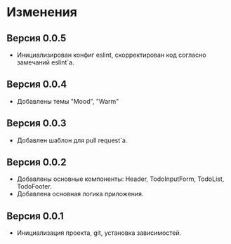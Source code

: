 # Изменения

## Версия 0.0.5

- Инициализирован конфиг eslint, скорректирован код согласно замечаний eslint`a.

## Версия 0.0.4

- Добавлены темы "Mood", "Warm"

## Версия 0.0.3

- Добавлен шаблон для pull request`а.

## Версия 0.0.2

- Добавлены основные компоненты: Header, TodoInputForm, TodoList, TodoFooter. 
- Добавлена основная логика приложения.

## Версия 0.0.1

- Инициализация проекта, git, установка зависимостей.

